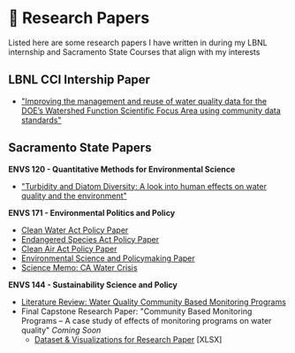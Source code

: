 # :page_facing_up: Research Papers

Listed here are some research papers I have written in during my LBNL internship and Sacramento State Courses that align with my interests

## LBNL CCI Intership Paper
- ["Improving the management and reuse of water quality data for the DOE’s Watershed Function Scientific Focus Area using community data standards"](https://github.com/dylanporyan/Research_Papers/blob/main/paper_links/CCI_Summer%202021_Project%20Report%20Paper_O'Ryan_Dylan.pdf)

## Sacramento State Papers
**ENVS 120 - Quantitative Methods for Environmental Science**
- ["Turbidity and Diatom Diversity: A look into human effects on water quality and the environment"](https://github.com/dylanporyan/Research_Papers/blob/main/paper_links/ENVS%20120%20Class%20Project%20Final%20Draft.docx)

**ENVS 171 - Environmental Politics and Policy**
- [Clean Water Act Policy Paper](https://github.com/dylanporyan/School_Research_Papers/blob/main/paper_links/CWA%20Policy%20Paper.docx)
- [Endangered Species Act Policy Paper](https://github.com/dylanporyan/School_Research_Papers/blob/main/paper_links/ESA%20Policy%20Assignment.docx)
- [Clean Air Act Policy Paper](https://github.com/dylanporyan/Research_Papers/blob/main/paper_links/CAA%20Policy%20Paper.docx)
- [Environmental Science and Policymaking Paper](https://github.com/dylanporyan/School_Research_Papers/blob/main/paper_links/ENVS%20171%20Short%20Paper%201.docx)
- [Science Memo: CA Water Crisis](https://github.com/dylanporyan/School_Research_Papers/blob/main/paper_links/ENVS%20171%20Science%20Memo.docx)

**ENVS 144 - Sustainability Science and Policy**
- [Literature Review: Water Quality Community Based Monitoring Programs](https://github.com/dylanporyan/School_Research_Papers/blob/main/paper_links/ENVS%20144%20Literature%20Review.docx)
- Final Capstone Research Paper: "Community Based Monitoring Programs – A case study of effects of monitoring programs on water quality" _Coming Soon_
   - [Dataset & Visualizations for Research Paper](https://github.com/dylanporyan/Research_Papers/blob/main/paper_links/SDD%20Data%20Analysis.xlsx) [XLSX]
